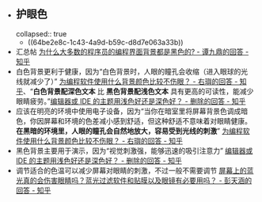 - ## 护眼色
  collapsed:: true
	- ((64be2e8c-1c43-4a9d-b59c-d8d7e063a33b))
- 汇总帖 [为什么大多数的程序员的编程界面背景都是黑色的? - 谭九鼎的回答 - 知乎](https://www.zhihu.com/question/382725548/answer/1185865873)
- 白色背景更利于健康，因为“白色背景时，人眼的瞳孔会收缩（进入眼球的光线就减少了）” [为编程软件使用什么背景颜色比较不伤眼？ - 右璵的回答 - 知乎](https://www.zhihu.com/question/20215618/answer/82587667)、“**白色背景配深色文本** 比 **黑色背景配浅色文本** 具有更高的可读性，能减少眼睛疲劳。”[编辑器或 IDE 的主题用浅色好还是深色好？ - 删除的回答 - 知乎](https://www.zhihu.com/question/304573159/answer/545545770)
- 应该在明亮的环境中使用电子设备，因为“当你在暗室里将屏幕背景色调成暗色，你因屏幕和环境的色差减小感到舒适，但这种舒适不意味着对眼睛健康。**在黑暗的环境里，人眼的瞳孔会自然地放大，容易受到光线的刺激**” [为编程软件使用什么背景颜色比较不伤眼？ - 右璵的回答 - 知乎](https://www.zhihu.com/question/20215618/answer/82587667)
- 黑色背景主要用于演示，因为“视觉刺激强，能够迅速的吸引注意力” [编辑器或 IDE 的主题用浅色好还是深色好？ - 删除的回答 - 知乎](https://www.zhihu.com/question/304573159/answer/545545770)
- 调节适合的色温可以减少屏幕对眼睛的刺激，不过一般不需要调节 [屏幕上的蓝光真的会伤害眼睛吗？蓝光过滤软件和贴膜以及眼镜有必要用吗？ - 彭天涵的回答 - 知乎](https://www.zhihu.com/question/24665467/answer/93230101)